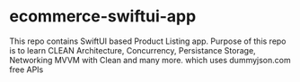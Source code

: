 # ecommerce-swiftui-app
This repo contains SwiftUI based Product Listing app. Purpose of this repo is to learn CLEAN Architecture, Concurrency, Persistance Storage, Networking MVVM with Clean and many more. which uses dummyjson.com free APIs
